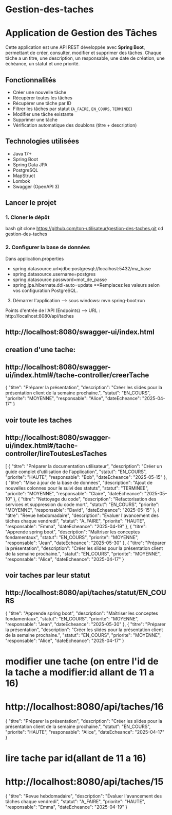 # Gestion-des-taches
#  Application de Gestion des Tâches

Cette application est une API REST développée avec **Spring Boot**, permettant de créer, consulter, modifier et supprimer des tâches. Chaque tâche a un titre, une description, un responsable, une date de création, une échéance, un statut et une priorité.

##  Fonctionnalités

-  Créer une nouvelle tâche
-  Récupérer toutes les tâches
-  Récupérer une tâche par ID
-  Filtrer les tâches par statut (`A_FAIRE`, `EN_COURS`, `TERMINEE`)
-  Modifier une tâche existante
-  Supprimer une tâche
-  Vérification automatique des doublons (titre + description)


##  Technologies utilisées

- Java 17+
- Spring Boot
- Spring Data JPA
- PostgreSQL
- MapStruct
- Lombok
- Swagger (OpenAPI 3)

## Lancer le projet

### 1. Cloner le dépôt
bash
git clone https://github.com/ton-utilisateur/gestion-des-taches.git
cd gestion-des-taches

### 2. Configurer la base de données

Dans application.properties
- spring.datasource.url=jdbc:postgresql://localhost:5432/ma_base
- spring.datasource.username=postgres
- spring.datasource.password=mot_de_passe
- spring.jpa.hibernate.ddl-auto=update
**Remplacez les valeurs selon vos configuration PostgreSQL.

3. Démarrer l'application
--> sous windows: mvn spring-boot:run
   
 Points d'entrée de l'API (Endpoints)
--> URL : http://localhost:8080/api/taches
## http://localhost:8080/swagger-ui/index.html

## creation d'une tache: 
## http://localhost:8080/swagger-ui/index.html#/tache-controller/creerTache
{
  "titre": "Préparer la présentation",
  "description": "Créer les slides pour la présentation client de la semaine prochaine.",
  "statut": "EN_COURS",
  "priorite": "MOYENNE",
  "responsable": "Alice",
  "dateEcheance": "2025-04-17"
}
## voir toute les taches
## http://localhost:8080/swagger-ui/index.html#/tache-controller/lireToutesLesTaches
[
  {
    "titre": "Préparer la documentation utilisateur",
    "description": "Créer un guide complet d'utilisation de l'application",
    "statut": "EN_COURS",
    "priorite": "HAUTE",
    "responsable": "Bob",
    "dateEcheance": "2025-05-15"
  },
  {
    "titre": "Mise à jour de la base de données",
    "description": "Ajout de nouvelles colonnes pour le suivi des statuts",
    "statut": "TERMINEE",
    "priorite": "MOYENNE",
    "responsable": "Claire",
    "dateEcheance": "2025-05-10"
  },
  {
    "titre": "Nettoyage du code",
    "description": "Refactorisation des services et suppression du code mort",
    "statut": "EN_COURS",
    "priorite": "MOYENNE",
    "responsable": "David",
    "dateEcheance": "2025-05-15"
  },
  {
    "titre": "Revue hebdomadaire",
    "description": "Évaluer l'avancement des tâches chaque vendredi",
    "statut": "A_FAIRE",
    "priorite": "HAUTE",
    "responsable": "Emma",
    "dateEcheance": "2025-04-19"
  },
  {
    "titre": "Apprende spring boot",
    "description": "Maîtriser les conceptes fondamentaux",
    "statut": "EN_COURS",
    "priorite": "MOYENNE",
    "responsable": "Jean",
    "dateEcheance": "2025-05-30"
  },
  {
    "titre": "Préparer la présentation",
    "description": "Créer les slides pour la présentation client de la semaine prochaine.",
    "statut": "EN_COURS",
    "priorite": "MOYENNE",
    "responsable": "Alice",
    "dateEcheance": "2025-04-17"
  }
## voir taches par leur statut
## http://localhost:8080/api/taches/statut/EN_COURS
  {
    "titre": "Apprende spring boot",
    "description": "Maîtriser les conceptes fondamentaux",
    "statut": "EN_COURS",
    "priorite": "MOYENNE",
    "responsable": "Jean",
    "dateEcheance": "2025-05-30"
  },
  {
    "titre": "Préparer la présentation",
    "description": "Créer les slides pour la présentation client de la semaine prochaine.",
    "statut": "EN_COURS",
    "priorite": "MOYENNE",
    "responsable": "Alice",
    "dateEcheance": "2025-04-17"
  }
  
  # modifier une tache (on entre l'id de la tache a modifier:id allant de 11 a 16)
  # http://localhost:8080/api/taches/16
   {
  "titre": "Préparer la présentation",
  "description": "Créer les slides pour la présentation client de la semaine prochaine.",
  "statut": "EN_COURS",
  "priorite": "HAUTE",
  "responsable": "Alice",
  "dateEcheance": "2025-04-17"
}

# lire tache par id(allant de 11 a 16)
# http://localhost:8080/api/taches/15
{
  "titre": "Revue hebdomadaire",
  "description": "Évaluer l'avancement des tâches chaque vendredi",
  "statut": "A_FAIRE",
  "priorite": "HAUTE",
  "responsable": "Emma",
  "dateEcheance": "2025-04-19"
}
